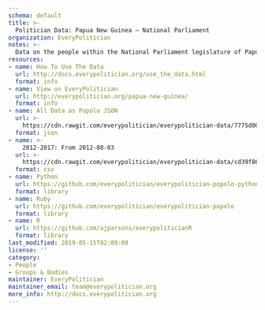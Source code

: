 ```yaml
---
schema: default
title: >-
  Politician Data: Papua New Guinea — National Parliament
organization: EveryPolitician
notes: >-
  Data on the people within the National Parliament legislature of Papua New Guinea.
resources:
- name: How To Use The Data
  url: http://docs.everypolitician.org/use_the_data.html
  format: info
- name: View on EveryPolitician
  url: http://everypolitician.org/papua-new-guinea/
  format: info
- name: All Data as Popolo JSON
  url: >-
    https://cdn.rawgit.com/everypolitician/everypolitician-data/7775d00572fdc5d12674bd4c6e2a6a1f2b1ea8e9/data/Papua_New_Guinea/Parliament/ep-popolo-v1.0.json
  format: json
- name: >-
    2012-2017: From 2012-08-03
  url: >-
    https://cdn.rawgit.com/everypolitician/everypolitician-data/cd39f860590b85015bb3f515129e0ce99df2f6a3/data/Papua_New_Guinea/Parliament/term-2012.csv
  format: csv
- name: Python
  url: https://github.com/everypolitician/everypolitician-popolo-python
  format: library
- name: Ruby
  url: https://github.com/everypolitician/everypolitician-popolo
  format: library
- name: R
  url: https://github.com/ajparsons/everypoliticianR
  format: library
last_modified: 2019-05-15T02:09:00
license: ''
category:
- People
- Groups & Bodies
maintainer: EveryPolitician
maintainer_email: team@everypolitician.org
more_info: http://docs.everypolitician.org
---
```

